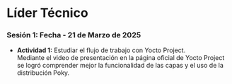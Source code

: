 # Líder Técnico

### Sesión 1: Fecha - 21 de Marzo de 2025

- **Actividad 1:** Estudiar el flujo de trabajo con Yocto Project.  
  Mediante el video de presentación en la página oficial de Yocto Project se logró comprender mejor la funcionalidad de las capas y el uso de la distribución Poky.
